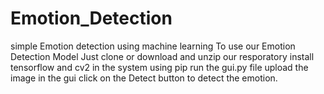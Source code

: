 # Emotion_Detection
simple Emotion detection using machine learning
To use our Emotion Detection Model
 Just clone or download and unzip our resporatory
 install tensorflow and cv2 in the system using pip
 run the gui.py file
 upload the image in the gui
 click on the Detect button to detect the emotion.
